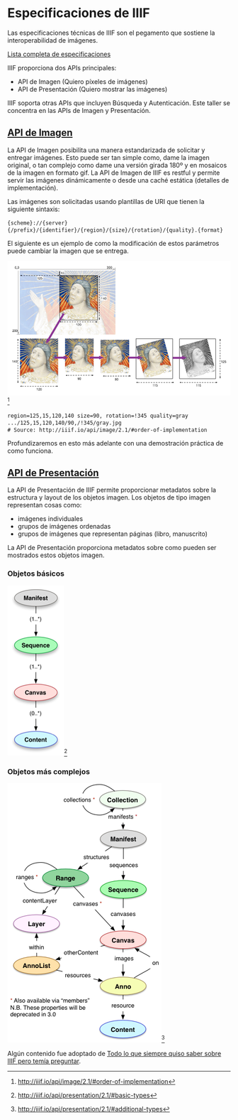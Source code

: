# Especificaciones de IIIF

Las especificaciones técnicas de IIIF son el pegamento que sostiene la interoperabilidad de imágenes.

[Lista completa de especificaciones](http://iiif.io/api/#current-specifications)

IIIF proporciona dos APIs principales:
 - API de Imagen (Quiero píxeles de imágenes)
 - API de Presentación (Quiero mostrar las imágenes)
 
IIIF soporta otras APIs que incluyen Búsqueda y Autenticación. Este taller se concentra en las APIs de Imagen y Presentación.

## [API de Imagen](http://iiif.io/api/image/2.1/)

La API de Imagen posibilita una manera estandarizada de solicitar y entregar imágenes. Esto puede ser tan simple como, dame la imagen original, o tan complejo como dame una versión girada 180º y en mosaicos de la imagen en formato gif. La API de Imagen de IIIF es restful y permite servir las imágenes dinámicamente o desde una caché estática (detalles de implementación).

Las imágenes son solicitadas usando plantillas de URI que tienen la siguiente sintaxis:

```
{scheme}://{server}{/prefix}/{identifier}/{region}/{size}/{rotation}/{quality}.{format}
``` 

El siguiente es un ejemplo de como la modificación de estos parámetros puede cambiar la imagen que se entrega.

[![transformation](images/transformation.png)](http://iiif.io/api/image/2.1/#order-of-implementation)[^1]
```
region=125,15,120,140 size=90, rotation=!345 quality=gray
.../125,15,120,140/90,/!345/gray.jpg
# Source: http://iiif.io/api/image/2.1/#order-of-implementation
```

Profundizaremos en esto más adelante con una demostración práctica de como funciona.

## [API de Presentación](http://iiif.io/api/presentation/2.1/)

La API de Presentación de IIIF permite proporcionar metadatos sobre la estructura y layout de los objetos imagen. Los objetos de tipo imagen representan cosas como:
 - imágenes individuales
 - grupos de imágenes ordenadas
 - grupos de imágenes que representan páginas (libro, manuscrito)
 
La API de Presentación proporciona metadatos sobre como pueden ser mostrados estos objetos imagen.

### Objetos básicos
[![basic objects](images/objects.png)](http://iiif.io/api/presentation/2.1/#basic-types)[^2]

### Objetos más complejos
[![all objects](images/objects-all.png)](http://iiif.io/api/presentation/2.1/#additional-types)[^3]

[^1]: http://iiif.io/api/image/2.1/#order-of-implementation
[^2]: http://iiif.io/api/presentation/2.1/#basic-types
[^3]: http://iiif.io/api/presentation/2.1/#additional-types

Algún contenido fue adoptado de [Todo lo que siempre quiso saber sobre IIIF pero temía preguntar](https://www.slideshare.net/Cogapp/everything-you-ever-wanted-to-know-about-iiif-but-were-too-afraid-to-ask).
